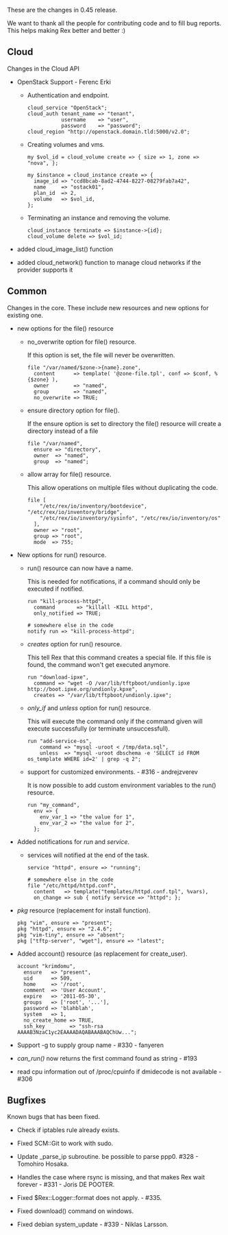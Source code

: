 These are the changes in 0.45 release.

We want to thank all the people for contributing code and to fill bug reports. This helps making Rex better and better :)

Cloud
-----

Changes in the Cloud API

-   OpenStack Support - Ferenc Erki

    -   Authentication and endpoint.

            cloud_service "OpenStack";
            cloud_auth tenant_name => "tenant",
                       username    => "user",
                       password    => "password";
            cloud_region "http://openstack.domain.tld:5000/v2.0";

    -   Creating volumes and vms.

            my $vol_id = cloud_volume create => { size => 1, zone => "nova", };

            my $instance = cloud_instance create => {
              image_id => "ccd8bcab-8ad2-4744-8227-08279fab7a42",
              name     => "ostack01",
              plan_id  => 2,
              volume   => $vol_id,
            };

    -   Terminating an instance and removing the volume.

            cloud_instance terminate => $instance->{id};
            cloud_volume delete => $vol_id;

-   added cloud\_image\_list() function
-   added cloud\_network() function to manage cloud networks if the provider supports it

Common
------

Changes in the core. These include new resources and new options for existing one.

-   new options for the file() resource

    -   no\_overwrite option for file() resource.

        If this option is set, the file will never be overwritten.

            file "/var/named/$zone->{name}.zone",
              content      => template( '@zone-file.tpl', conf => $conf, %{$zone} ),
              owner        => "named",
              group        => "named",
              no_overwrite => TRUE;

    -   ensure directory option for file().

        If the ensure option is set to directory the file() resource will create a directory instead of a file

            file "/var/named",
              ensure => "directory",
              owner  => "named",
              group  => "named";

    -   allow array for file() resource.

        This allow operations on multiple files without duplicating the code.

            file [
                "/etc/rex/io/inventory/bootdevice", "/etc/rex/io/inventory/bridge",
                "/etc/rex/io/inventory/sysinfo", "/etc/rex/io/inventory/os"
              ],
              owner => "root",
              group => "root",
              mode  => 755;

-   New options for run() resource.

    -   run() resource can now have a name.

        This is needed for notifications, if a command should only be executed if notified.

            run "kill-process-httpd",
              command       => "killall -KILL httpd",
              only_notified => TRUE;

            # somewhere else in the code
            notify run => "kill-process-httpd";

    -   *creates* option for run() resource.

        This tell Rex that this command creates a special file. If this file is found, the command won't get executed anymore.

            run "download-ipxe",
              command => "wget -O /var/lib/tftpboot/undionly.ipxe http://boot.ipxe.org/undionly.kpxe",
              creates => "/var/lib/tftpboot/undionly.ipxe";

    -   *only\_if* and *unless* option for run() resource.

        This will execute the command only if the command given will execute successfully (or terminate unsuccessfull).

            run "add-service-os",
                command => "mysql -uroot < /tmp/data.sql",
                unless  => "mysql -uroot dbschema -e 'SELECT id FROM os_template WHERE id=2' | grep -q 2";

    -   support for customized environments. - \#316 - andrejzverev

        It is now possible to add custom environment variables to the run() resource.

            run "my_command",
              env => {
                env_var_1 => "the value for 1",
                env_var_2 => "the value for 2",
              };

-   Added notifications for *run* and *service*.

    -   services will notified at the end of the task.

            service "httpd", ensure => "running";

            # somewhere else in the code
            file "/etc/httpd/httpd.conf",
              content   => template("templates/httpd.conf.tpl", %vars),
              on_change => sub { notify service => "httpd"; };

-   *pkg* resource (replacement for install function).

        pkg "vim", ensure => "present";
        pkg "httpd", ensure => "2.4.6";
        pkg "vim-tiny", ensure => "absent";
        pkg ["tftp-server", "wget"], ensure => "latest";

-   Added account() resource (as replacement for create\_user).

        account "krimdomu",
          ensure   => "present",
          uid      => 509,
          home     => '/root',
          comment  => 'User Account',
          expire   => '2011-05-30',
          groups   => ['root', '...'],
          password => 'blahblah',
          system   => 1,
          no_create_home => TRUE,
          ssh_key        => "ssh-rsa AAAAB3NzaC1yc2EAAAADAQABAAABAQChUw...";

-   Support -g to supply group name - \#330 - fanyeren

-   *can\_run()* now returns the first command found as string - \#193

-   read cpu information out of /proc/cpuinfo if dmidecode is not available - \#306

Bugfixes
--------

Known bugs that has been fixed.

-   Check if iptables rule already exists.

-   Fixed SCM::Git to work with sudo.

-   Update \_parse\_ip subroutine. be possible to parse ppp0. \#328 - Tomohiro Hosaka.

-   Handles the case where rsync is missing, and that makes Rex wait forever - \#331 - Joris DE POOTER.

-   Fixed $Rex::Logger::format does not apply. - \#335.

-   Fixed download() command on windows.

-   Fixed debian system\_update - \#339 - Niklas Larsson.


